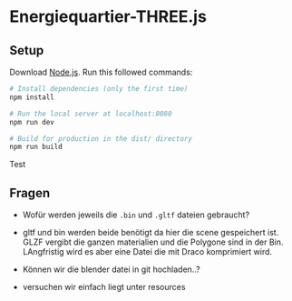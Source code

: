 # Energiequartier-THREE.js

## Setup
Download [Node.js](https://nodejs.org/en/download/).
Run this followed commands:

``` bash
# Install dependencies (only the first time)
npm install

# Run the local server at localhost:8080
npm run dev

# Build for production in the dist/ directory
npm run build
```
Test

## Fragen

- Wofür werden jeweils die `.bin` und `.gltf` dateien gebraucht?
* gltf und bin werden beide benötigt da hier die scene gespeichert ist. GLZF vergibt die ganzen materialien und die Polygone sind in der Bin. LAngfristig wird es aber eine Datei die mit Draco komprimiert wird.
- Können wir die blender datei in git hochladen..?
* versuchen wir einfach liegt unter resources